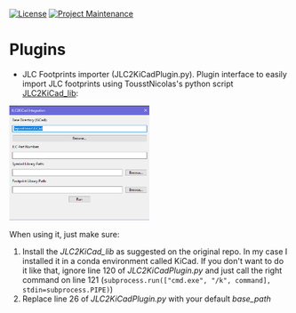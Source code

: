 [![License][license-shield]](LICENSE)
[![Project Maintenance][maintenance-shield]][maintenance]

# Plugins
- JLC Footprints importer (JLC2KiCadPlugin.py). Plugin interface to easily import JLC footprints using TousstNicolas's python script [JLC2KiCad_lib](https://github.com/TousstNicolas/JLC2KiCad_lib):
<p float="left">
   <img src="./src/JLC2KiCad.png" width="50%">
</p>

When using it, just make sure:
1. Install the *JLC2KiCad_lib* as suggested on the original repo. In my case I installed it in a conda environment called KiCad. If you don't want to do it like that, ignore line 120 of *JLC2KiCadPlugin.py* and just call the right command on line 121 (`subprocess.run(["cmd.exe", "/k", command], stdin=subprocess.PIPE)`)
2. Replace line 26 of *JLC2KiCadPlugin.py* with your default *base_path*


[license-shield]: https://img.shields.io/badge/License-CC%20BY--NC--SA%204.0-lightgrey.svg?style=for-the-badge

[maintenance-shield]: https://img.shields.io/badge/maintainer-J.%20G.%20Aguado-2e48a7.svg?style=for-the-badge
[maintenance]: https://github.com/JGAguado
